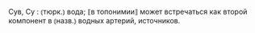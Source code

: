 ---
---

Сув, Су
: ⦅тюрк.⦆ вода; ⟦в топонимии⟧ может встречаться как второй компонент в ⦅назв.⦆ водных артерий, источников.
